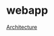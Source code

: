 # webapp

[Architecture](https://medium.com/@marioserano55/designing-your-react-architecture-fe46a2a8418)
